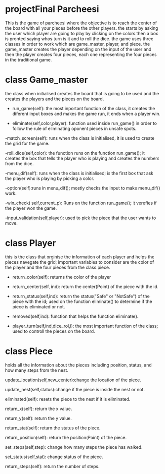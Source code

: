 # projectFinal Parcheesi

  This is the game of parcheesi where the objective is to reach the center of the board with all your pieces before the other players. the starts by asking the user which player are going to play by clicking on the colors then a box is pronted saying whos turn is it and to roll the dice. the game uses three classes in order to work which are game_master, player, and piece. the game_master creates the player depending on the input of the user and then the player creates four pieces, each one representing the four pieces in the traditional game.

# class Game_master
  the class when initialised creates the board that is going to be used and the creates the players and the pieces on the board.

- run_game(self): the most inportant function of the class, it creates the diferent input boxes and makes the game run, it ends when a player win.

- eliminate(self,color,player): function used inside run_game() in order to follow the rule of eliminating oponent pieces in unsafe spots.

-match_screen(self): runs when the class is initialised, it is used to create the grid for the game.

-roll_dice(self,color): the function runs on the function run_game(); it creates the box that tells the player who is playing and creates the numbers from the dice.

-menu_dif(self): runs when the class is initialised; is the first box that ask the player who is playing by picking a color.

-option(self):runs in menu_dif(); mostly checks the input to make menu_dif() work.

-win_check( self,current_p):  Runs on the function run_game(); it verefies if the player won the game.

-input_validation(self,player): used to pick the piece that the user wants to move.

# class Player
  this is the class that orginise the information of each player and helps the pieces navegate the grid; important variables to consider are the color of the player and the four pieces from the class piece.
  
- return_color(self): returns the color of the player
       
- return_center(self, ind): return the center(Point) of the piece with the id.

- return_status(self,ind): return the status("Safe" or "NotSafe") of the piece with the id; used on the function eliminate() to determine if the piece is eliminated or not.

- removed(self,ind): function that helps the function eliminate().

- player_turn(self,ind,dice_rol,i): the most important function of the class; used to controll the pieces on the board.

# class Piece
  holds all the information about the pieces including position, status, and how many steps from the nest.

  update_location(self,new_center):change the location of the piece.

  update_nest(self,status):change if the piece is inside the nest or not.
  
  eliminated(self): resets the piece to the nest if it is eliminated.

  return_x(self): return the x value.

  return_y(self): return the y value.

  return_stat(self): return the status of the piece.

  return_position(self): return the position(Point) of the piece.

  set_steps(self,step): change how many steps the piece has walked.

  set_status(self,stat): change status of the piece.

  return_steps(self): return the number of steps.

